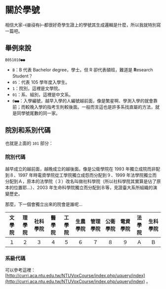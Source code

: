 # 關於學號

相信大家~~（並沒有）~~都很好奇學生證上的學號其生成邏輯是什麼，所以我就特別寫一篇吧。

## 舉例來說

`B051010●●`

- `B`：B 代表 Bachelor degree，學士。但 R 卻代表碩班，難道是 **R**esearch Student？
- `05`：代表 105 學年度入學生。
- `1`：院別，這裡是文學院。
- `01`：系、組別，這裡是中文系。
- `0●●`：入學編號，越早入學的人編號越前面，像是繁星啊、學測入學的就會靠前；而較晚入學的指考生則較後面。一般而言這也是許多系找直屬的方法，就是同學號尾數的同一家。

## 院別和系別代碼

也就是上面的 `101` 部分：

### 院別代碼

越早成立的越前面，越晚成立的越後面。像是公衛學院在 1993 年獨立成院而非配到８、1997 年時電資學院從工學院獨立成怨而分配到９、1999 年法學院獨立而分配到Ａ，原本的法學院（３）改名叫做社科學院（所以社科學院其實算是佔了原本的位置耶...）、2003 年生命科學院獨立而分配到Ｂ等，見證臺大系所組織的演變歷史。

那麼，下一個會獨立出來的院會是誰呢...

|文學院|理學院|社科學院|醫學院|工學院|生農學院|管理學院|公衛學院|電資學院|法學院|生科學院|
|:--:|:--:|:--:|:--:|:--:|:--:|:--:|:--:|:--:|:--:|:--:|
|１|２|３|４|５|６|７|８|９|Ａ|Ｂ|

### 系級代碼

可以參考這裡：[http://curri.aca.ntu.edu.tw/NTUVoxCourse/index.php/uquery/index](http://curri.aca.ntu.edu.tw/NTUVoxCourse/index.php/uquery/index) 。

